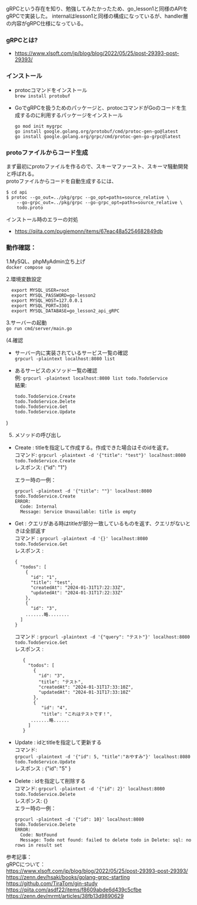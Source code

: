 gRPCという存在を知り、勉強してみたかったため、go_lesson1と同様のAPIをgRPCで実装した。
internalはlesson1と同様の構成になっているが、handler層の内容がgRPC仕様になっている。

### gRPCとは?
* https://www.xlsoft.com/jp/blog/blog/2022/05/25/post-29393-post-29393/

### インストール
* protocコマンドをインストール  
  `brew install protobuf`
* GoでgRPCを扱うためのパッケージと、protocコマンドがGoのコードを生成するのに利用するパッケージをインストール

   ```
   go mod init mygrpc
   go install google.golang.org/protobuf/cmd/protoc-gen-go@latest
   go install google.golang.org/grpc/cmd/protoc-gen-go-grpc@latest
   ```

### protoファイルからコード生成
まず最初にprotoファイルを作るので、スキーマファースト、スキーマ騒動開発と呼ばれる。  
protoファイルからコードを自動生成するには、
```
$ cd api
$ protoc --go_out=../pkg/grpc --go_opt=paths=source_relative \
	--go-grpc_out=../pkg/grpc --go-grpc_opt=paths=source_relative \
	todo.proto
```

インストール時のエラーの対処
- https://qiita.com/pugiemonn/items/67eac48a5254682849db

### 動作確認：  
1.MySQL、phpMyAdmin立ち上げ  
`docker compose up`

2.環境変数設定
```
  export MYSQL_USER=root          
  export MYSQL_PASSWORD=go-lesson2
  export MYSQL_HOST=127.0.0.1
  export MYSQL_PORT=3301
  export MYSQL_DATABASE=go_lesson2_api_gRPC
```

3.サーバーの起動  
`go run cmd/server/main.go`

(4.確認
* サーバー内に実装されているサービス一覧の確認  
`grpcurl -plaintext localhost:8080 list`
 
* あるサービスのメソッド一覧の確認   
例: `grpcurl -plaintext localhost:8080 list todo.TodoService`  
結果:
   ```
   todo.TodoService.Create
   todo.TodoService.Delete
   todo.TodoService.Get
   todo.TodoService.Update
   ```
)

5. メソッドの呼び出し
* Create  : titleを指定して作成する。作成できた場合はそのidを返す。  
コマンド: `grpcurl -plaintext -d '{"title": "test"}' localhost:8080 todo.TodoService.Create`  
レスポンス:  {"id": "1"}

  エラー時の一例：
   ```
   grpcurl -plaintext -d '{"title": ""}' localhost:8080 todo.TodoService.Create 
   ERROR:
     Code: Internal
     Message: Service Unavailable: title is empty
   ```

* Get : クエリがある時はtitleが部分一致しているものを返す、クエリがないときは全部返す  
コマンド : `grpcurl -plaintext -d '{}' localhost:8080 todo.TodoService.Get`   
レスポンス :   
   ```
   {
     "todos": [
       {
         "id": "1",
         "title": "test",
         "createdAt": "2024-01-31T17:22:33Z",
         "updatedAt": "2024-01-31T17:22:33Z"
       },
       {
         "id": "3",
       .......略........
     ]
   }
   ```

   コマンド : `grpcurl -plaintext -d '{"query": "テスト"}' localhost:8080 todo.TodoService.Get`   
   レスポンス :    
   ```
      {
        "todos": [
          {
            "id": "3",
            "title": "テスト",
            "createdAt": "2024-01-31T17:33:10Z",
            "updatedAt": "2024-01-31T17:33:10Z"
          },
          {
             "id": "4",
             "title": "これはテストです！",
	     .......略......
        ]
      }
   ```
* Update : idとtitleを指定して更新する  
コマンド:  
`grpcurl -plaintext -d '{"id": 5, "title":"おやすみ"}' localhost:8080 todo.TodoService.Update`     
レスポンス : {"id": "5" }

* Delete : idを指定して削除する  
コマンド: `grpcurl -plaintext -d '{"id": 2}' localhost:8080 todo.TodoService.Delete`  
レスポンス: {}    
エラー時の一例：
   ```
   grpcurl -plaintext -d '{"id": 10}' localhost:8080 todo.TodoService.Delete
   ERROR:
     Code: NotFound
     Message: Todo not found: failed to delete todo in Delete: sql: no rows in result set
   ```

参考記事：  
gRPCについて：  
https://www.xlsoft.com/jp/blog/blog/2022/05/25/post-29393-post-29393/    
https://zenn.dev/hsaki/books/golang-grpc-starting  
https://github.com/TiraTom/gin-study  
https://qiita.com/asdf22/items/f8609abde6d439c5cfbe  
https://zenn.dev/mrmt/articles/38fb13d9890629  

